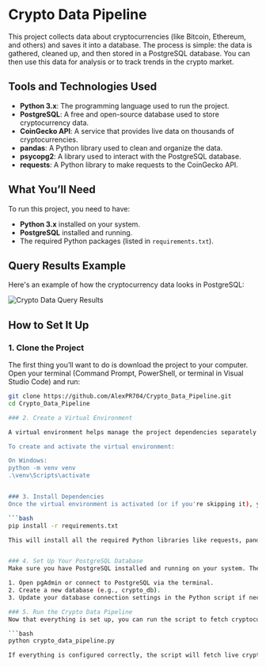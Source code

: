# Crypto Data Pipeline

This project collects data about cryptocurrencies (like Bitcoin, Ethereum, and others) and saves it into a database. The process is simple: the data is gathered, cleaned up, and then stored in a PostgreSQL database. You can then use this data for analysis or to track trends in the crypto market.

## Tools and Technologies Used

- **Python 3.x**: The programming language used to run the project.
- **PostgreSQL**: A free and open-source database used to store cryptocurrency data.
- **CoinGecko API**: A service that provides live data on thousands of cryptocurrencies.
- **pandas**: A Python library used to clean and organize the data.
- **psycopg2**: A library used to interact with the PostgreSQL database.
- **requests**: A Python library to make requests to the CoinGecko API.

## What You’ll Need

To run this project, you need to have:

- **Python 3.x** installed on your system.
- **PostgreSQL** installed and running.
- The required Python packages (listed in `requirements.txt`).


## Query Results Example
Here's an example of how the cryptocurrency data looks in PostgreSQL:

![Crypto Data Query Results](Crypto_ETL\images\results.png)

## How to Set It Up

### 1. Clone the Project

The first thing you’ll want to do is download the project to your computer. Open your terminal (Command Prompt, PowerShell, or terminal in Visual Studio Code) and run:

```bash
git clone https://github.com/AlexPR704/Crypto_Data_Pipeline.git
cd Crypto_Data_Pipeline

### 2. Create a Virtual Environment

A virtual environment helps manage the project dependencies separately from other Python projects. It's a good practice, but if you’re comfortable with managing dependencies globally, you can skip this step.

To create and activate the virtual environment:

On Windows:
python -m venv venv
.\venv\Scripts\activate


### 3. Install Dependencies
Once the virtual environment is activated (or if you're skipping it), you’ll need to install the libraries and packages that the project depends on. Run this command to install everything:

```bash
pip install -r requirements.txt

This will install all the required Python libraries like requests, pandas, psycopg2, etc., that are needed for the project to work.


### 4. Set Up Your PostgreSQL Database
Make sure you have PostgreSQL installed and running on your system. Then, follow these steps:

1. Open pgAdmin or connect to PostgreSQL via the terminal.
2. Create a new database (e.g., crypto_db).
3. Update your database connection settings in the Python script if necessary.

### 5. Run the Crypto Data Pipeline
Now that everything is set up, you can run the script to fetch cryptocurrency data and store it in your PostgreSQL database. Use:

```bash
python crypto_data_pipeline.py

If everything is configured correctly, the script will fetch live crypto data and save it into the PostgreSQL database.
